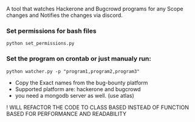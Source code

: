 A tool that watches Hackerone and Bugcrowd programs for any Scope changes and Notifies the changes via discord.


### Set permissions for bash files
```
python set_permissions.py
```

### Set the program on crontab or just manualy run:
```
python watcher.py -p "program1,program2,program3"
```
- Copy the Exact names from the bug-bounty platform
- Supported platform are: hackerone and bugcrowd
- you need a mongodb server as well. (use atlas)


! WILL REFACTOR THE CODE TO CLASS BASED INSTEAD OF FUNCTION BASED FOR PERFORMANCE AND READABILITY
